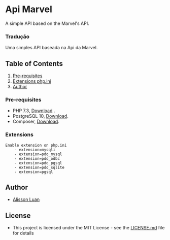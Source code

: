 
# Api Marvel

A simple API based on the Marvel's API.

### Tradução
Uma simples API baseada na Api da Marvel.

## Table of Contents
1. [Pre-requisites](#preRequisites)
3. [Extensions php.ini](#extensionsphp)
4. [Author](#author)


<a name="preRequisites"/></a>
### Pre-requisites
  - PHP 7.3, <a href="https://windows.php.net/downloads/releases/php-7.3.25-nts-Win32-VC15-x64.zip">Download</a> .
  - PostgreSQL 10, <a href="hhttps://www.enterprisedb.com/postgresql-tutorial-resources-training?cid=437">Download</a>.
  - Composer, <a href="https://getcomposer.org/Composer-Setup.exe">Download</a>.

<a name="extensionsphp"/></a>
### Extensions
    Enable extension on php.ini
        - extension=mysqli
        - extension=pdo_mysql
        - extension=pdo_odbc
        - extension=pdo_pgsql
        - extension=pdo_sqlite
        - extension=pgsql


<a name="author"/></a>
## Author
  - [Alisson Luan](https://br.linkedin.com/in/alissoonluan)

## License
   - This project is licensed under the MIT License - see the [LICENSE.md](LICENSE.md) file for details  
